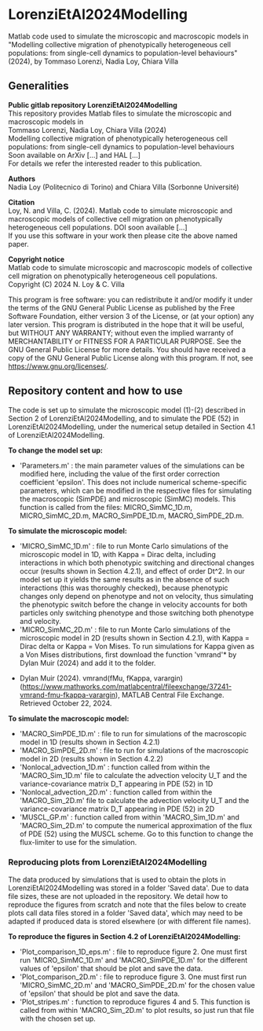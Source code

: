 # LorenziEtAl2024Modelling
Matlab code used to simulate the microscopic and macroscopic models in "Modelling collective migration of phenotypically heterogeneous cell populations: from single-cell dynamics to population-level behaviours" (2024), by Tommaso Lorenzi, Nadia Loy, Chiara Villa

## Generalities

**Public gitlab repository LorenziEtAl2024Modelling** <br />
This repository provides Matlab files to simulate the microscopic and macroscopic models in <br />
Tommaso Lorenzi, Nadia Loy, Chiara Villa (2024) <br />
Modelling collective migration of phenotypically heterogeneous cell populations: from single-cell dynamics to population-level behaviours <br />
Soon available on ArXiv [...] and HAL [...] <br />
For details we refer the interested reader to this publication. 

**Authors** <br />
Nadia Loy (Politecnico di Torino) and Chiara Villa (Sorbonne Université)

**Citation** <br />
Loy, N. and Villa, C. (2024). Matlab code to simulate microscopic and macroscopic models of collective cell migration on phenotypically heterogeneous cell populations. DOI soon available [...] <br />
If you use this software in your work then please cite the above named paper.

**Copyright notice** <br />
Matlab code to simulate microscopic and macroscopic models of collective cell migration on phenotypically heterogeneous cell populations. <br />
Copyright (C) 2024 N. Loy & C. Villa

This program is free software: you can redistribute it and/or modify
it under the terms of the GNU General Public License as published by
the Free Software Foundation, either version 3 of the License, or
(at your option) any later version.
This program is distributed in the hope that it will be useful,
but WITHOUT ANY WARRANTY; without even the implied warranty of
MERCHANTABILITY or FITNESS FOR A PARTICULAR PURPOSE.  See the
GNU General Public License for more details.
You should have received a copy of the GNU General Public License
along with this program.  If not, see https://www.gnu.org/licenses/.


## Repository content and how to use

The code is set up to simulate the microscopic model (1)-(2) described in Section 2 of LorenziEtAl2024Modelling, and to simulate the PDE (52) in LorenziEtAl2024Modelling, under the numerical setup detailed in Section 4.1 of LorenziEtAl2024Modelling. <br />

**To change the model set up:** <br />
- 'Parameters.m' : the main parameter values of the simulations can be modified here, including the value of the first order correction coefficient 'epsilon'. This does not include numerical scheme-specific parameters, which can be modified in the respective files for simulating the macroscopic (SimPDE) and microscopic (SimMC) models. This function is called from the files:  MICRO_SimMC_1D.m, MICRO_SimMC_2D.m, MACRO_SimPDE_1D.m, MACRO_SimPDE_2D.m. 

**To simulate the microscopic model:** <br />
- 'MICRO_SimMC_1D.m' : file to run Monte Carlo simulations of the microscopic model in 1D, with Kappa = Dirac delta, including interactions in which both phenotypic switching and directional changes occur (results shown in Section 4.2.1), and effect of order Dt^2. In our model set up it yields the same results as in the absence of such interactions (this was thoroughly checked), because phenotypic changes only depend on phenotype and not on velocity, thus simulating the phenotypic switch before the change in velocity accounts for both particles only switching phenotype and those switching both phenotype and velocity. <br />
- 'MICRO_SimMC_2D.m' : file to run Monte Carlo simulations of the microscopic model in 2D (results shown in Section 4.2.1), with Kappa = Dirac delta or Kappa = Von Mises. To run simulations for Kappa given as a Von Mises distributions, first download the function 'vmrand'* by Dylan Muir (2024) and add it to the folder. <br />

* Dylan Muir (2024). vmrand(fMu, fKappa, varargin) (https://www.mathworks.com/matlabcentral/fileexchange/37241-vmrand-fmu-fkappa-varargin), MATLAB Central File Exchange. Retrieved October 22, 2024.

**To simulate the macroscopic model:** <br />
- 'MACRO_SimPDE_1D.m' : file to run for simulations of the macroscopic model in 1D (results shown in Section 4.2.1) <br />
- 'MACRO_SimPDE_2D.m' : file to run for simulations of the macroscopic model in 2D (results shown in Section 4.2.2) <br />
- 'Nonlocal_advection_1D.m' : function called from within the 'MACRO_Sim_1D.m' file to calculate the advection velocity U_T and the variance-covariance matrix D_T appearing in PDE (52) in 1D <br />
- 'Nonlocal_advection_2D.m' : function called from within the 'MACRO_Sim_2D.m' file to calculate the advection velocity U_T and the variance-covariance matrix D_T appearing in PDE (52) in 2D <br />
- 'MUSCL_GP.m' : function called from within 'MACRO_Sim_1D.m' and 'MACRO_Sim_2D.m' to compute the numerical approximation of the flux of PDE (52) using the MUSCL scheme. Go to this function to change the flux-limiter to use for the simulation. <br />


### Reproducing plots from LorenziEtAl2024Modelling

The data produced by simulations that is used to obtain the plots in LorenziEtAl2024Modelling was stored in a folder 'Saved data'. Due to data file sizes, these are not uploaded in the repository. We detail how to reproduce the figures from scratch and note that the files below to create plots call data files stored in a folder 'Saved data', which may need to be adapted if produced data is stored elsewhere (or with different file names). <br />

**To reproduce the figures in Section 4.2 of LorenziEtAl2024Modelling:** <br />
- 'Plot_comparison_1D_eps.m' : file to reproduce figure 2. One must first run  'MICRO_SimMC_1D.m' and 'MACRO_SimPDE_1D.m' for the different values of 'epsilon' that should be plot and save the data.
- 'Plot_comparison_2D.m' : file to reproduce figure 3. One must first run  'MICRO_SimMC_2D.m' and 'MACRO_SimPDE_2D.m' for the chosen value of 'epsilon' that should be plot and save the data.
- 'Plot_stripes.m' : function to reproduce figures 4 and 5. This function is called from within 'MACRO_Sim_2D.m' to plot results, so just run that file with the chosen set up. <br />
